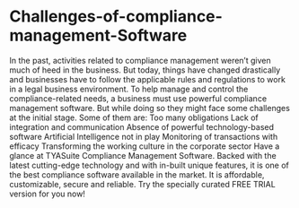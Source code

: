 # Challenges-of-compliance-management-Software
In the past, activities related to compliance management weren’t given much of heed in the business. But today, things have changed drastically and businesses have to follow the applicable rules and regulations to work in a legal business environment. To help manage and control the compliance-related needs, a business must use powerful compliance management software. But while doing so they might face some challenges at the initial stage. Some of them are:  Too many obligations Lack of integration and communication Absence of powerful technology-based software Artificial Intelligence not in play Monitoring of transactions with efficacy Transforming the working culture in the corporate sector  Have a glance at TYASuite Compliance Management Software. Backed with the latest cutting-edge technology and with in-built unique features, it is one of the best compliance software available in the market. It is affordable, customizable, secure and reliable. Try the specially curated FREE TRIAL version for you now!
